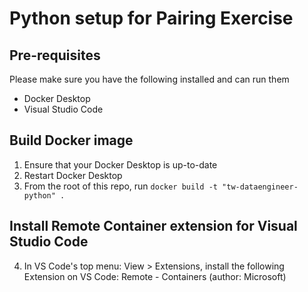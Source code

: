 # Python setup for Pairing Exercise

## Pre-requisites
Please make sure you have the following installed and can run them
* Docker Desktop
* Visual Studio Code
 
## Build Docker image
1. Ensure that your Docker Desktop is up-to-date
2. Restart Docker Desktop
3. From the root of this repo, run `docker build -t "tw-dataengineer-python" .`

## Install Remote Container extension for Visual Studio Code
4. In VS Code's top menu: View > Extensions, install the following Extension on VS Code:
Remote - Containers (author: Microsoft)
